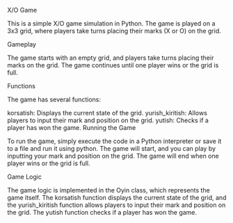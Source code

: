 X/O Game

This is a simple X/O game simulation in Python. The game is played on a 3x3 grid, where players take turns placing their marks (X or O) on the grid.

Gameplay

The game starts with an empty grid, and players take turns placing their marks on the grid. The game continues until one player wins or the grid is full.

Functions

The game has several functions:

korsatish: Displays the current state of the grid.
yurish_kiritish: Allows players to input their mark and position on the grid.
yutish: Checks if a player has won the game.
Running the Game

To run the game, simply execute the code in a Python interpreter or save it to a file and run it using python. The game will start, and you can play by inputting your mark and position on the grid. The game will end when one player wins or the grid is full.

Game Logic

The game logic is implemented in the Oyin class, which represents the game itself. The korsatish function displays the current state of the grid, and the yurish_kiritish function allows players to input their mark and position on the grid. The yutish function checks if a player has won the game.